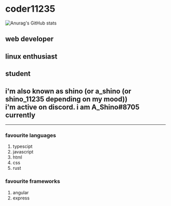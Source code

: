 # coder11235

![Anurag's GitHub stats](https://github-readme-stats.vercel.app/api?username=coder11235&show_icons=true&count_private=true&theme=react)

## web developer
## linux enthusiast
## student
## 

## i'm also known as shino (or a_shino (or shino_11235 depending on my mood)) <br> i'm active on discord. i am A_Shino#8705 currently

---

### favourite languages

1. typescipt
2. javascript
3. html
4. css
5. rust

### favourite frameworks

1. angular
2. express
